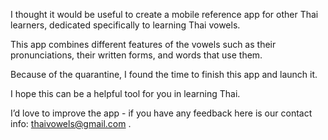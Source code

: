 I thought it would be useful to create a mobile reference app for other Thai learners, dedicated specifically to learning Thai vowels.

This app combines different features of the vowels such as their pronunciations, their written forms, and words that use them.

Because of the quarantine, I found the time to finish this app and launch it.

I hope this can be a helpful tool for you in learning Thai.

I’d love to improve the app - if you have any feedback here is our contact info: thaivowels@gmail.com .

